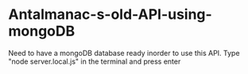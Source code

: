 # Antalmanac-s-old-API-using-mongoDB
Need to have a mongoDB database ready inorder to use this API.
Type "node server.local.js" in the terminal and press enter
